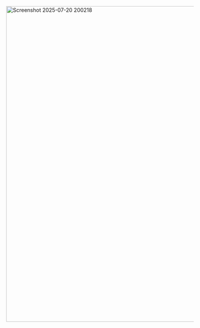<img width="1850" height="850" alt="Screenshot 2025-07-20 200218" src="https://github.com/user-attachments/assets/b2e84ebc-c4c1-4210-9495-93bb6c8b42ee" />
